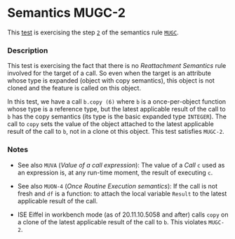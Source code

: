 # Semantics MUGC-2

This [test](.) is exercising the step [`2`](../Readme.md) of the semantics rule [`MUGC`](../../mugc/Readme.md).

### Description

This test is exercising the fact that there is no *Reattachment Semantics* rule involved for the target of a call. So even when the target is an attribute whose type is expanded (object with copy semantics), this object is not cloned and the feature is called on this object.

In this test, we have a call `b.copy (6)` where `b` is a once-per-object function whose type is a reference type, but the latest applicable result of the call to `b` has the copy semantics (its type is the basic expanded type `INTEGER`). The call to `copy` sets the value of  the object attached to the latest applicable result of the call to `b`, not in a clone ot this object. This test satisfies `MUGC-2`.

### Notes

* See also `MUVA` (*Value of a call expression*): The value of a *Call* `c` used as an expression is, at any run-time moment, the result of executing `c`.

* See also `MUON-4` (*Once Routine Execution semantics*): If the call is not fresh and `df` is a function: to attach the local variable `Result` to the latest applicable result of the call.

* ISE Eiffel in workbench mode (as of 20.11.10.5058 and after) calls `copy` on a clone of the latest applicable result of the call to `b`. This violates `MUGC-2`.
